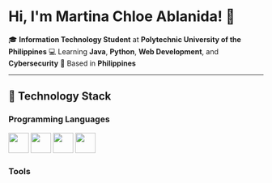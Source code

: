 # Hi, I'm Martina Chloe Ablanida! 👋

🎓 **Information Technology Student** at **Polytechnic University of the Philippines**
💻 Learning **Java**, **Python**, **Web Development**, and **Cybersecurity**
📍 Based in **Philippines**

---

## 🔧 Technology Stack

### Programming Languages
[<img src="https://upload.wikimedia.org/wikipedia/en/3/30/Java_programming_language_logo.svg" height="40">](https://www.java.com/)
[<img src="https://upload.wikimedia.org/wikipedia/commons/c/c3/Python-logo-notext.svg" height="40">](https://www.python.org/)
[<img src="https://upload.wikimedia.org/wikipedia/commons/6/61/HTML5_logo_and_wordmark.svg" height="40">](https://developer.mozilla.org/en-US/docs/Web/HTML)
[<img src="https://upload.wikimedia.org/wikipedia/commons/d/d5/CSS3_logo_and_wordmark.svg" height="40">](https://developer.mozilla.org/en-US/docs/Web/CSS)

### Tools
